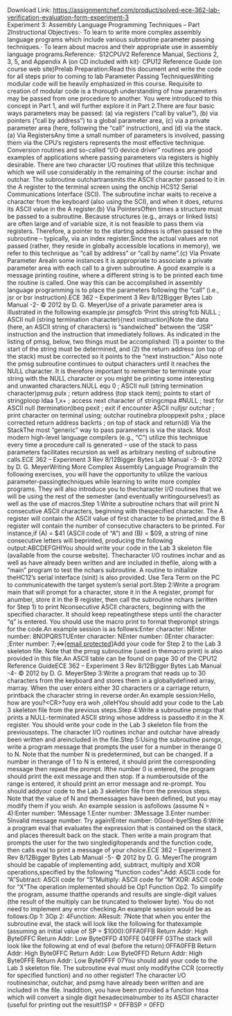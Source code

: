 Download Link: https://assignmentchef.com/product/solved-ece-362-lab-verification-evaluation-form-experiment-3
<br>
Experiment 3: Assembly Language Programming Techniques – Part 2Instructional Objectives:· To learn to write more complex assembly language programs which include various subroutine parameter passing techniques.· To learn about macros and their appropriate use in assembly language programs.Reference:· S12CPUV2 Reference Manual, Sections 2, 3, 5, and Appendix A (on CD included with kit)· CPU12 Reference Guide (on course web site)Prelab Preparation:Read this document and write the code for all steps prior to coming to lab Parameter Passing TechniquesWriting modular code will be heavily emphasized in this course. Requisite to creation of modular code is a thorough understanding of how parameters may be passed from one procedure to another. You were introduced to this concept in Part 1, and will further explore it in Part 2.There are four basic ways parameters may be passed: (a) via registers (“call by value”), (b) via pointers (“call by address”) to a global parameter area, (c) via a private parameter area (here, following the “call” instruction), and (d) via the stack.(a) Via RegistersAny time a small number of parameters is involved, passing them via the CPU’s registers represents the most effective technique. Conversion routines and so-called “I/O device driver” routines are good examples of applications where passing parameters via registers is highly desirable. There are two character I/O routines that utilize this technique which we will use considerably in the remaining of the course: inchar and outchar. The subroutine outchartransmits the ASCII character passed to it in the A register to the terminal screen using the onchip HCS12 Serial Communications Interface (SCI). The subroutine inchar waits to receive a character from the keyboard (also using the SCI), and when it does, returns its ASCII value in the A register.(b) Via PointersOften times a structure must be passed to a subroutine. Because structures (e.g., arrays or linked lists) are often large and of variable size, it is not feasible to pass them via registers. Therefore, a pointer to the starting address is often passed to the subroutine – typically, via an index register.Since the actual values are not passed (rather, they reside in globally accessible locations in memory), we refer to this technique as “call by address” or “call by name”.(c) Via Private Parameter AreaIn some instances it is appropriate to associate a private parameter area with each call to a given subroutine. A good example is a message printing routine, where a different string is to be printed each time the routine is called. One way this can be accomplished in assembly language programming is to place the parameters following the “call” (i.e., jsr or bsr instruction).ECE 362 – Experiment 3 Rev 8/12Bigger Bytes Lab Manual -2- © 2012 by D. G. MeyerUse of a private parameter area is illustrated in the following example:jsr pmsgfcb ‘Print this string’fcb NULL ; ASCII null (string termination character){next instruction}Note the data (here, an ASCII string of characters) is “sandwiched” between the “JSR” instruction and the instruction that immediately follows. As indicated in the listing of pmsg, below, two things must be accomplished: (1) a pointer to the start of the string must be determined, and (2) the return address (on top of the stack) must be corrected so it points to the “next instruction.” Also note the pmsg subroutine continues to output characters until it reaches the NULL character. It is therefore important to remember to terminate your string with the NULL character or you might be printing some interesting and unwanted characters.NULL equ 0 ; ASCII null (string termination character)pmsg pulx ; return address (top stack item); points to start of stringploop ldaa 1,x+ ; access next character of stringcmpa #NULL ; test for ASCII null (termination)beq pexit ; exit if encounter ASCII nulljsr outchar ; print character on terminal using; outchar routinebra plooppexit pshx ; place corrected return address backrts ; on top of stack and return(d) Via the StackThe most “generic” way to pass parameters is via the stack. Most modern high-level language compilers (e.g., “C”) utilize this technique every time a procedure call is generated – use of the stack to pass parameters facilitates recursion as well as arbitrary nesting of subroutine calls.ECE 362 – Experiment 3 Rev 8/12Bigger Bytes Lab Manual -3- © 2012 by D. G. MeyerWriting More Complex Assembly Language ProgramsIn the following exercises, you will have the opportunity to utilize the various parameter-passingtechniques while learning to write more complex programs. They will also introduce you to thecharacter I/O routines that we will be using the rest of the semester (and eventually writingourselves!) as well as the use of macros.Step 1:Write a subroutine nchars that will print N consecutive ASCII characters, beginning with thespecified character. The A register will contain the ASCII value of first character to be printed,and the B register will contain the number of consecutive characters to be printed. For instance,if (A) = $41 (ASCII code of “A”) and (B) = $09, a string of nine consecutive letters will beprinted, producing the following output:ABCDEFGHIYou should write your code in the Lab 3 skeleton file (available from the course website). Thecharacter I/O routines inchar and as well as have already been written and are included in thefile, along with a “main” program to test the nchars subroutine. A routine to initialize theHC12’s serial interface (sinit) is also provided. Use Tera Term on the PC to communicatewith the target system’s serial port.Step 2:Write a program main that will prompt for a character, store it in the A register, prompt for anumber, store it in the B register, then call the subroutine nchars (written for Step 1) to print Nconsecutive ASCII characters, beginning with the specified character. It should keep repeatingthese steps until the character “q” is entered. You should use the macro print to format theprompt strings for the code.An example session is as follows:Enter character: NEnter number: 8NOPQRSTUEnter character: NEnter number: 0Enter character: ;Enter number: 7;&lt;=&gt;<a href="/cdn-cgi/l/email-protection" class="__cf_email__" data-cfemail="a49be4e5">[email protected]</a>Add your code for Step 2 to the Lab 3 skeleton file. Note that the pmsg subroutine (used in themacro print) is also provided in this file.An ASCII table can be found on page 30 of the CPU12 Reference GuideECE 362 – Experiment 3 Rev 8/12Bigger Bytes Lab Manual -4- © 2012 by D. G. MeyerStep 3:Write a program that reads up to 30 characters from the keyboard and stores them in a globallydefined array, marray. When the user enters either 30 characters or a carriage return, printback the character string in reverse order.An example session:Hello, how are you?&lt;CR&gt;?uoy era woh ,olleHYou should add your code to the Lab 3 skeleton file from the previous steps.Step 4:Write a subroutine pmsgx that prints a NULL-terminated ASCII string whose address is passedto it in the X register. You should write your code in the Lab 3 skeleton file from the previoussteps. The character I/O routines inchar and outchar have already been written and areincluded in the file.Step 5:Using the subroutine psmgx, write a program message that prompts the user for a number in therange 0 to N. Note that the number N is predetermined, but can be changed. If a number in therange of 1 to N is entered, it should print the corresponding message then repeat the prompt. Ifthe number 0 is entered, the program should print the exit message and then stop. If a numberoutside of the range is entered, it should print an error message and re-prompt. You should addyour code to the Lab 3 skeleton file from the previous steps. Note that the value of N and themessages have been defined, but you may modify them if you wish. An example session is asfollows (assume N = 4):Enter number: 1Message 1.Enter number: 3Message 3.Enter number: 5Invalid message number. Try again!Enter number: 0Good-bye!Step 6:Write a program eval that evaluates the expression that is contained on the stack, and places theresult back on the stack. Then write a main program that prompts the user for the two singledigitoperands and the function code, then calls eval to print a message of your choice.ECE 362 – Experiment 3 Rev 8/12Bigger Bytes Lab Manual -5- © 2012 by D. G. MeyerThe program should be capable of implementing add, subtract, multiply and XOR operations,specified by the following “function codes”:Add: ASCII code for “A”Subtract: ASCII code for “S”Multiply: ASCII code for “M”XOR: ASCII code for “X”The operation implemented should be Op1 Function Op2. To simplify the program, assume thatthe operands and results are single-digit values (the result of the multiply can be truncated to thelower byte). You do not need to implement any error checking.An example session would be as follows:Op 1: 3Op 2: 4Function: AResult: 7Note that when you enter the subroutine eval, the stack will look like the following for thatexample (assuming an initial value of SP = $1000):0FFA0FFB Return Addr: High Byte0FFC Return Addr: Low Byte0FFD 410FFE 040FFF 03The stack will look like the following at end of eval (before the return):0FFA0FFB Return Addr: High Byte0FFC Return Addr: Low Byte0FFD Return Addr: High Byte0FFE Return Addr: Low Byte0FFF 07You should add your code to the Lab 3 skeleton file. The subroutine eval must only modifythe CCR (correctly for specified function) and no other register! The character I/O routinesinchar, outchar, and psmg have already been written and are included in the file. Inaddition, you have been provided a function htoa which will convert a single digit hexadecimalnumber to its ASCII character (useful for printing out the result!)SP = 0FFBSP = 0FFD